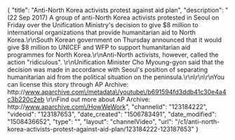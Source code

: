 {
    "title": "Anti-North Korea activists protest against aid plan",
    "description": "(22 Sep 2017) A group of anti-North Korea activists protested in Seoul on Friday over the Unification Ministry's decision to give $8 million to international organizations that provide humanitarian aid to North Korea.\r\nSouth Korean government on Thursday announced that it would give $8 million to UNICEF and WFP to support humanitarian aid programmes for North Korea.\r\nAnti-North activists, however, called the action \"ridiculous\". \r\nUnification Minister Cho Myoung-gyon said that the decision was made in accordance with Seoul's position of separating humanitarian aid from the political situation on the peninsula.\r\n\r\n\r\nYou can license this story through AP Archive: http:\/\/www.aparchive.com\/metadata\/youtube\/b691594fd3ddb41c30e4a4c3b220c2eb \r\nFind out more about AP Archive: http:\/\/www.aparchive.com\/HowWeWork",
    "channelid": "123184222",
    "videoid": "123187653",
    "date_created": "1506783491",
    "date_modified": "1508436652",
    "type": "",
    "layout": "channelVideo",
    "url": "\/c1\/anti-north-korea-activists-protest-against-aid-plan\/123184222-123187653"
}